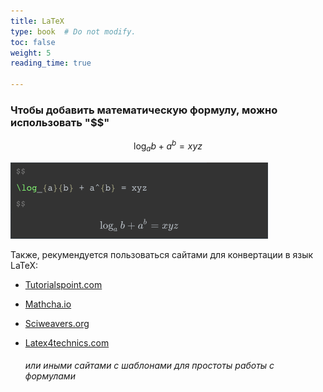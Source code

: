 ```yaml
---
title: LaTeX
type: book  # Do not modify.
toc: false
weight: 5
reading_time: true

---
```


### 

### Чтобы добавить математическую формулу, можно использовать "$$"




$$
\log_{a}{b} + a^{b} = xyz
$$




![latex](latex.png)





Также, рекумендуется пользоваться сайтами для конвертации в язык LaTeX:


* [Tutorialspoint.com](https://www.tutorialspoint.com/latex_equation_editor.htm)

* [Mathcha.io](https://www.mathcha.io/)

* [Sciweavers.org](http://www.sciweavers.org/free-online-latex-equation-editor)

* [Latex4technics.com](https://www.latex4technics.com/)

  ###### или иными сайтами с шаблонами для простоты работы с формулами
